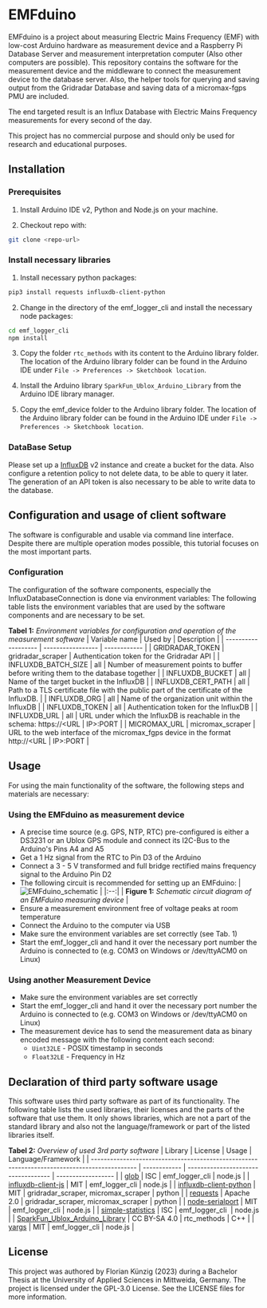 # EMFduino

EMFduino is a project about measuring Electric Mains Frequency (EMF) with low-cost Arduino hardware as measurement device and a Raspberry Pi Database Server and measurement interpretation computer (Also other computers are possible).
This repository contains the software for the measurement device and the middleware to connect the measurement device to the database server.
Also, the helper tools for querying and saving output from the Gridradar Database and saving data of a micromax-fgps PMU are included.

The end targeted result is an Influx Database with Electric Mains Frequency measurements for every second of the day.

This project has no commercial purpose and should only be used for research and educational purposes.

## Installation

### Prerequisites

1. Install Arduino IDE v2, Python and Node.js on your machine.

2. Checkout repo with:

```bash
git clone <repo-url>
```

### Install necessary libraries

1. Install necessary python packages:

```bash
pip3 install requests influxdb-client-python
```

2. Change in the directory of the emf_logger_cli and install the necessary node packages:

```bash
cd emf_logger_cli
npm install
```

3. Copy the folder `rtc_methods` with its content to the Arduino library folder. The location of the Arduino library folder can be found in the Arduino IDE under `File -> Preferences -> Sketchbook location`.

4. Install the Arduino library `SparkFun_Ublox_Arduino_Library` from the Arduino IDE library manager.

5. Copy the emf_device folder to the Arduino library folder. The location of the Arduino library folder can be found in the Arduino IDE under `File -> Preferences -> Sketchbook location`.

### DataBase Setup

Please set up a [InfluxDB](https://www.influxdata.com/products/influxdb/) v2 instance and create a bucket for the data.
Also configure a retention policy to not delete data, to be able to query it later.
The generation of an API token is also necessary to be able to write data to the database.

## Configuration and usage of client software

The software is configurable and usable via command line interface. Despite there are multiple operation modes possible, this tutorial focuses on the most important parts.

### Configuration

The configuration of the software components, especially the InfluxDatabaseConnection is done via environment variables:
The following table lists the environment variables that are used by the software components and are necessary to be set.


<!-- prettier-ignore -->
**Tabel 1:** *Environment variables for configuration and operation of the measurement software*
| Variable name       |     Used by       | Description  |
| ------------------- | ----------------- | ------------ |
| GRIDRADAR_TOKEN     | gridradar_scraper | Authentication token for the Gridradar API                                              |
| INFLUXDB_BATCH_SIZE | all               | Number of measurement points to buffer before writing them to the database together     |
| INFLUXDB_BUCKET     | all               | Name of the target bucket in the InfluxDB                                               |
| INFLUXDB_CERT_PATH  | all               | Path to a TLS certificate file with the public part of the certificate of the InfluxDB. |
| INFLUXDB_ORG        | all               | Name of the organization unit within the InfluxDB                                       |
| INFLUXDB_TOKEN      | all               | Authentication token for the InfluxDB                                                   |
| INFLUXDB_URL        | all               | URL under which the InfluxDB is reachable in the schema: https://<URL                   | IP>:PORT |
| MICROMAX_URL        | micromax_scraper  | URL to the web interface of the micromax_fgps device in the format http://<URL          | IP>:PORT |

## Usage

For using the main functionality of the software, the following steps and materials are necessary:

### Using the EMFduino as measurement device

-   A precise time source (e.g. GPS, NTP, RTC) pre-configured is either a DS3231 or an Ublox GPS module and connect its I2C-Bus to the Arduino's Pins A4 and A5
-   Get a 1 Hz signal from the RTC to Pin D3 of the Arduino
-   Connect a 3 - 5 V transformed and full bridge rectified mains frequency signal to the Arduino Pin D2
-   The following circuit is recommended for setting up an EMFduino:
    | ![EMFduino_schematic](https://github.com/cdr-chakotay/EMFduino/assets/60937022/5cf2b62b-9f43-4fbb-bb54-e75205f63704) |
    |:--:| 
    | **Figure 1:** *Schematic circuit diagram of an EMFduino measuring device*  |
-  Ensure a measurement environment free of voltage peaks at room temperature
-   Connect the Arduino to the computer via USB
-   Make sure the environment variables are set correctly (see Tab. 1)
-   Start the emf_logger_cli and hand it over the necessary port number the Arduino is connected to (e.g. COM3 on Windows or /dev/ttyACM0 on Linux)
  
### Using another Measurement Device

-   Make sure the environment variables are set correctly
-   Start the emf_logger_cli and hand it over the necessary port number the Arduino is connected to (e.g. COM3 on Windows or /dev/ttyACM0 on Linux)
-   The measurement device has to send the measurement data as binary encoded message with the following content each second:
    -   `Uint32LE` - POSIX timestamp in seconds
    -   `Float32LE` - Frequency in Hz

## Declaration of third party software usage

This software uses third party software as part of its functionality. The following table lists the used libraries, their licenses and the parts of the software that use them. It only shows libraries, which are not a part of the standard library and also not the language/framework or part of the listed libraries itself.

**Tabel 2:** *Overview of used 3rd party software*
| Library                                                                                      | License      | Usage                               | Language/Framework |
| -------------------------------------------------------------------------------------------- | ------------ | ----------------------------------- | ------------------ |
| [glob](https://github.com/isaacs/node-glob)                                                  | ISC          | emf_logger_cli                      | node.js            |
| [influxdb-client-js](https://github.com/influxdata/influxdb-client-js)                       | MIT          | emf_logger_cli                      | node.js            |
| [influxdb-client-python](https://github.com/influxdata/influxdb-client-python)               | MIT          | gridradar_scraper, micromax_scraper | python             |
| [requests](https://github.com/psf/requests)                                                  | Apache 2.0   | gridradar_scraper, micromax_scraper | python             |
| [node-serialport](https://github.com/serialport/node-serialport)                             | MIT          | emf_logger_cli                      | node.js            |
| [simple-statistics](https://github.com/simple-statistics/simple-statistics)                  | ISC          | emf_logger_cli                      | node.js            |
| [SparkFun_Ublox_Arduino_Library](https://github.com/sparkfun/SparkFun_Ublox_Arduino_Library) | CC BY-SA 4.0 | rtc_methods                         | C++                |
| [yargs](https://github.com/yargs/yargs)                                                      | MIT          | emf_logger_cli                      | node.js            |

## License

This project was authored by Florian Künzig (2023) during a Bachelor Thesis at the University of Applied Sciences in Mittweida, Germany. The project is licensed under the GPL-3.0 License. See the LICENSE files for more information.
